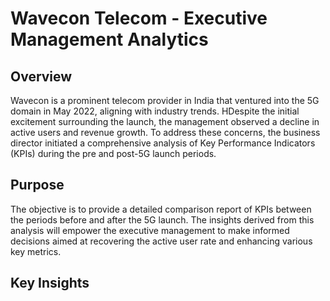 # Wavecon Telecom - Executive Management Analytics

## Overview
Wavecon is a prominent telecom provider in India that ventured into the 5G domain in May 2022, aligning with industry trends. HDespite the initial excitement surrounding the launch, the management observed a decline in active users and revenue growth. To address these concerns, the business director initiated a comprehensive analysis of Key Performance Indicators (KPIs) during the pre and post-5G launch periods.

## Purpose
The objective is to provide a detailed comparison report of KPIs between the periods before and after the 5G launch. The insights derived from this analysis will empower the executive management to make informed decisions aimed at recovering the active user rate and enhancing various key metrics.

## Key Insights
